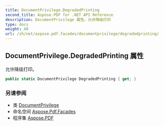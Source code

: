 ```yaml
---
title: DocumentPrivilege.DegradedPrinting
second_title: Aspose.PDF for .NET API Reference
description: DocumentPrivilege 属性。允许降级打印
type: docs
weight: 40
url: /zh/net/aspose.pdf.facades/documentprivilege/degradedprinting/
---
```

## DocumentPrivilege.DegradedPrinting 属性

允许降级打印。

```csharp
public static DocumentPrivilege DegradedPrinting { get; }
```

### 另请参阅

* 类 [DocumentPrivilege](../)
* 命名空间 [Aspose.Pdf.Facades](../../../aspose.pdf.facades/)
* 程序集 [Aspose.PDF](../../../)